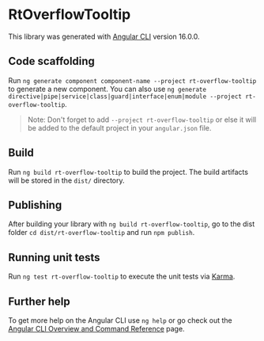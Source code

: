 # RtOverflowTooltip

This library was generated with [Angular CLI](https://github.com/angular/angular-cli) version 16.0.0.

## Code scaffolding

Run `ng generate component component-name --project rt-overflow-tooltip` to generate a new component. You can also use `ng generate directive|pipe|service|class|guard|interface|enum|module --project rt-overflow-tooltip`.
> Note: Don't forget to add `--project rt-overflow-tooltip` or else it will be added to the default project in your `angular.json` file. 

## Build

Run `ng build rt-overflow-tooltip` to build the project. The build artifacts will be stored in the `dist/` directory.

## Publishing

After building your library with `ng build rt-overflow-tooltip`, go to the dist folder `cd dist/rt-overflow-tooltip` and run `npm publish`.

## Running unit tests

Run `ng test rt-overflow-tooltip` to execute the unit tests via [Karma](https://karma-runner.github.io).

## Further help

To get more help on the Angular CLI use `ng help` or go check out the [Angular CLI Overview and Command Reference](https://angular.io/cli) page.
